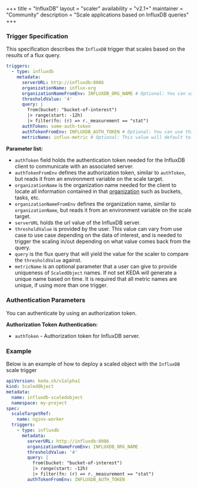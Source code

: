 +++
title = "InfluxDB"
layout = "scaler"
availability = "v2.1+"
maintainer = "Community"
description = "Scale applications based on InfluxDB queries"
+++

### Trigger Specification

This specification describes the `InfluxDB` trigger that scales based on the results of a flux query.

```yaml
triggers:
  - type: influxdb
    metadata:
      serverURL: http://influxdb:8086
      organizationName: influx-org
      organizationNameFromEnv: INFLUXDB_ORG_NAME # Optional: You can use this instead of `organizationName` parameter. See details in "Parameter List" section
      thresholdValue: '4'
      query: |
        from(bucket: "bucket-of-interest")
        |> range(start: -12h)
        |> filter(fn: (r) => r._measurement == "stat")
      authToken: some-auth-token
      authTokenFromEnv: INFLUXDB_AUTH_TOKEN # Optional: You can use this instead of `authToken` parameter. See details in "Parameter List" section
      metricName: influx-metric # Optional: This value will default to a timestamp based value if not set by the user (generated value would be `influxdb-influx-org-influx-metric`)
```

**Parameter list:**

- `authToken` field holds the authentication token needed for the InfluxDB client to communicate with an associated server. 
- `authTokenFromEnv` defines the authorization token, similar to `authToken`, but reads it from an environment variable on the scale target.
- `organizationName` is the organization name needed for the client to locate all information contained in that [organization](https://docs.influxdata.com/influxdb/v2.0/organizations/) such as buckets, tasks, etc.
- `organizationNameFromEnv` defines the organization name, similar to `organizationName`, but reads it from an environment variable on the scale target.
- `serverURL` holds the url value of the InfluxDB server.
- `thresholdValue` is provided by the user. This value can vary from use case to use case depending on the data of interest, and is needed to trigger the scaling in/out depending on what value comes back from the query.
- `query` is the flux query that will yield the value for the scaler to compare the `thresholdValue` against.
- `metricName` is an optional parameter that a user can give to provide uniqueness of `ScaledObject` names. If not set KEDA will generate a unique name based on time. It is required that all metric names are unique, if using more than one trigger.

### Authentication Parameters

You can authenticate by using an authorization token.

**Authorization Token Authentication:**

- `authToken` - Authorization token for InfluxDB server.

### Example

Below is an example of how to deploy a scaled object with the `InfluxDB` scale trigger

```yaml
apiVersion: keda.sh/v1alpha1
kind: ScaledObject
metadata:
  name: influxdb-scaledobject
  namespace: my-project
spec:
  scaleTargetRef:
    name: nginx-worker
  triggers:
    - type: influxdb
      metadata:
        serverURL: http://influxdb:8086
        organizationNameFromEnv: INFLUXDB_ORG_NAME
        thresholdValue: '4'
        query: |
          from(bucket: "bucket-of-interest")
          |> range(start: -12h)
          |> filter(fn: (r) => r._measurement == "stat")
        authTokenFromEnv: INFLUXDB_AUTH_TOKEN
```

